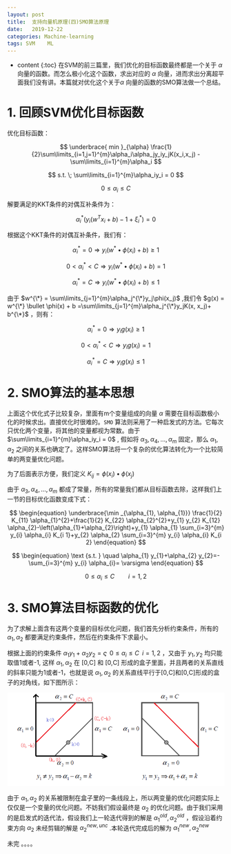 ```yaml
---
layout: post
title:  支持向量机原理(四)SMO算法原理
date:   2019-12-22
categories: Machine-learning
tags: SVM    ML
---
```

* content
{:toc}
在SVM的前三篇里，我们优化的目标函数最终都是一个关于 $α$ 向量的函数。而怎么极小化这个函数，求出对应的 $α$ 向量，进而求出分离超平面我们没有讲。本篇就对优化这个关于$α$ 向量的函数的SMO算法做一个总结。







# **1. 回顾SVM优化目标函数**

优化目标函数：


$$
\underbrace{ min }_{\alpha}  \frac{1}{2}\sum\limits_{i=1,j=1}^{m}\alpha_i\alpha_jy_iy_jK(x_i,x_j) - \sum\limits_{i=1}^{m}\alpha_i
$$

$$
s.t. \; \sum\limits_{i=1}^{m}\alpha_iy_i = 0
$$

$$
0 \leq \alpha_i \leq C
$$



解要满足的KKT条件的对偶互补条件为：


$$
\alpha_{i}^{*}(y_i(w^Tx_i + b) - 1 + \xi_i^{*}) = 0
$$


根据这个KKT条件的对偶互补条件，我们有：


$$
\alpha_{i}^{*} = 0 \Rightarrow y_i(w^{*} \bullet \phi(x_i) + b) \geq 1
$$

$$
0 <\alpha_{i}^{*} < C  \Rightarrow y_i(w^{*} \bullet \phi(x_i) + b) = 1
$$

$$
\alpha_{i}^{*}= C \Rightarrow y_i(w^{*} \bullet \phi(x_i) + b) \leq 1
$$



由于 $w^{\*} = \sum\limits_{j=1}^{m}\alpha_j^{\*}y_j\phi(x_j)$  ,我们令 $g(x) = w^{\*} \bullet \phi(x) + b =\sum\limits_{j=1}^{m}\alpha_j^{\*}y_jK(x, x_j)+ b^{\*}$   ，则有：


$$
\alpha_{i}^{*} = 0 \Rightarrow y_ig(x_i) \geq 1
$$

$$
0 < \alpha_{i}^{*} < C  \Rightarrow y_ig(x_i)  = 1
$$

$$
\alpha_{i}^{*}= C \Rightarrow y_ig(x_i)  \leq 1
$$



# **2. SMO算法的基本思想**

上面这个优化式子比较复杂，里面有m个变量组成的向量 $α$ 需要在目标函数极小化的时候求出。直接优化时很难的。`SMO` 算法则采用了一种启发式的方法。它每次只优化两个变量，将其他的变量都视为常数。由于 $\sum\limits_{i=1}^{m}\alpha_iy_i = 0$  , 假如将 $\alpha_3, \alpha_4, ..., \alpha_m$  固定，那么 $\alpha_1, \alpha_2$  之间的关系也确定了。这样SMO算法将一个复杂的优化算法转化为一个比较简单的两变量优化问题。



为了后面表示方便，我们定义 $K_{ij} = \phi(x_i) \bullet \phi(x_j)$  

由于 $\alpha_3, \alpha_4, ..., \alpha_m$  都成了常量，所有的常量我们都从目标函数去除，这样我们上一节的目标优化函数变成下式：


$$
\begin{equation}
\underbrace{\min _{\alpha_{1}, \alpha_{1}}} \frac{1}{2} K_{11} \alpha_{1}^{2}+\frac{1}{2} K_{22} \alpha_{2}^{2}+y_{1} y_{2} K_{12} \alpha_{2}-\left(\alpha_{1}+\alpha_{2}\right)+y_{1} \alpha_{1} \sum_{i=3}^{m} y_{i} \alpha_{i} K_{i 1}+y_{2} \alpha_{2} \sum_{i=3}^{m} y_{i} \alpha_{i} K_{i 2}
\end{equation}
$$

$$
\begin{equation}
\text {s.t. } \quad \alpha_{1} y_{1}+\alpha_{2} y_{2}=-\sum_{i=3}^{m} y_{i} \alpha_{i}= \varsigma
\end{equation}
$$

$$
\begin{equation}
0 \leq \alpha_{i} \leq C \qquad i=1,2
\end{equation}
$$



# **3. SMO算法目标函数的优化**

为了求解上面含有这两个变量的目标优化问题，我们首先分析约束条件，所有的  $\alpha_1, \alpha_2$  都要满足约束条件，然后在约束条件下求最小。

根据上面的约束条件  $\alpha_1y_1 +  \alpha_2y_2 = \varsigma\;\;0 \leq \alpha_i \leq C \;\; i =1,2$  ，又由于 $y_1,y_2$  均只能取值1或者-1, 这样 $\alpha_1, \alpha_2$  在 [0,C] 和 [0,C] 形成的盒子里面，并且两者的关系直线的斜率只能为1或者-1，也就是说 $\alpha_1, \alpha_2$  的关系直线平行于[0,C]和[0,C]形成的盒子的对角线，如下图所示：

<center>
    <img src="https://raw.githubusercontent.com/HG1227/image/master/img_tuchuang/20191225205614.png"/>
</center>

由于  $\alpha_1, \alpha_2$  的关系被限制在盒子里的一条线段上，所以两变量的优化问题实际上仅仅是一个变量的优化问题。不妨我们假设最终是 $\alpha_2$  的优化问题。由于我们采用的是启发式的迭代法，假设我们上一轮迭代得到的解是 $\alpha_1^{old}, \alpha_2^{old}$  ，假设沿着约束方向 $\alpha_2$  未经剪辑的解是  $\alpha_2^{new,unc}$   .本轮迭代完成后的解为 $\alpha_1^{new}, \alpha_2^{new}$  

未完 。。。。




